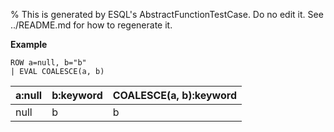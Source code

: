 % This is generated by ESQL's AbstractFunctionTestCase. Do no edit it. See ../README.md for how to regenerate it.

**Example**

```esql
ROW a=null, b="b"
| EVAL COALESCE(a, b)
```

| a:null | b:keyword | COALESCE(a, b):keyword |
| --- | --- | --- |
| null | b | b |


